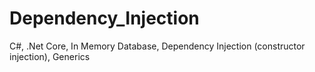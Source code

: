 # Dependency_Injection
C#, .Net Core, In Memory Database, Dependency Injection (constructor injection), Generics
